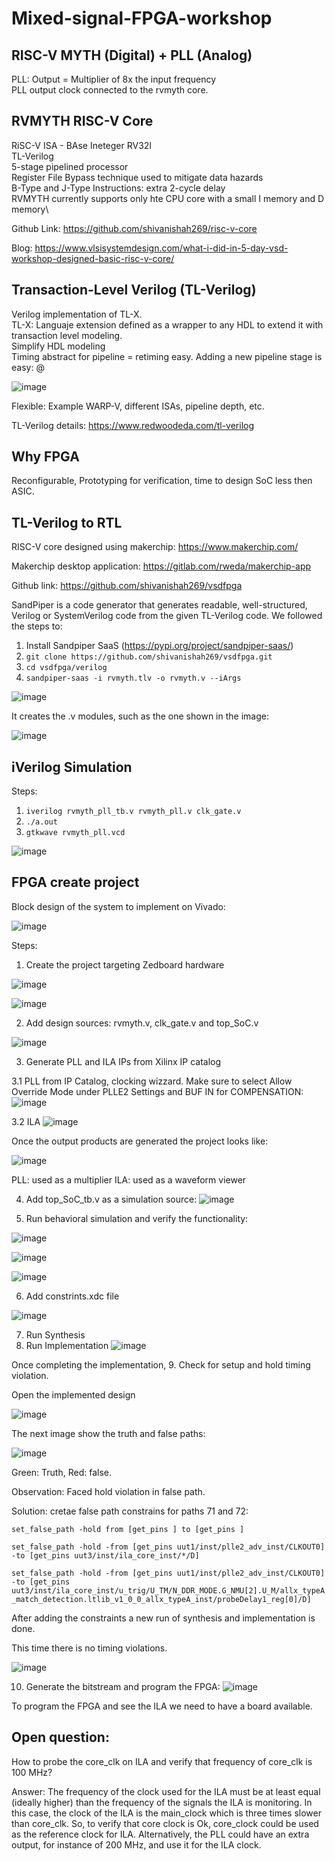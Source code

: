 # Mixed-signal-FPGA-workshop
## RISC-V MYTH (Digital) + PLL (Analog)
PLL: Output = Multiplier of 8x the input frequency\
PLL output clock connected to the rvmyth core.

## RVMYTH RISC-V Core
RiSC-V ISA - BAse Ineteger RV32I\
TL-Verilog\
5-stage pipelined processor\
Register File Bypass technique used to mitigate data hazards\
B-Type and J-Type Instructions: extra 2-cycle delay\
RVMYTH currently supports only hte CPU core with a small I memory and D memory\

Github Link: https://github.com/shivanishah269/risc-v-core

Blog: https://www.vlsisystemdesign.com/what-i-did-in-5-day-vsd-workshop-designed-basic-risc-v-core/


## Transaction-Level Verilog (TL-Verilog)
Verilog implementation of TL-X.\
TL-X: Languaje extension defined as a wrapper to any HDL to extend it with transaction level modeling.\
Simplify HDL modeling\
Timing abstract for pipeline = retiming easy. Adding a new pipeline stage is easy: @ 

![image](https://user-images.githubusercontent.com/85632581/171022175-b609ce00-a9be-4537-a03d-ce38aa37b1e0.png)

Flexible: Example WARP-V, different ISAs, pipeline depth, etc.

TL-Verilog details: https://www.redwoodeda.com/tl-verilog

## Why FPGA

Reconfigurable, Prototyping for verification, time to design SoC less then ASIC.

## TL-Verilog to RTL

RISC-V core designed using makerchip: https://www.makerchip.com/

Makerchip desktop application: https://gitlab.com/rweda/makerchip-app

Github link: https://github.com/shivanishah269/vsdfpga

SandPiper is a code generator that generates readable, well-structured, Verilog or SystemVerilog code from the given TL-Verilog code.
We followed the steps to: 
1. Install Sandpiper SaaS (https://pypi.org/project/sandpiper-saas/)
2. `git clone https://github.com/shivanishah269/vsdfpga.git`
3. `cd vsdfpga/verilog`
4. `sandpiper-saas -i rvmyth.tlv -o rvmyth.v --iArgs`

![image](https://user-images.githubusercontent.com/85632581/171029979-e17f3309-f1ab-4fcb-b44a-b06dde432f70.png)

It creates the .v modules, such as the one shown in the image:

![image](https://user-images.githubusercontent.com/85632581/171030353-d57124c1-e9d6-4480-bffd-509095e10aa6.png)

## iVerilog Simulation

Steps:
1. `iverilog rvmyth_pll_tb.v rvmyth_pll.v clk_gate.v`
2. `./a.out`
3. `gtkwave rvmyth_pll.vcd`

![image](https://user-images.githubusercontent.com/85632581/171032112-7d7b525b-38be-4703-890b-cd77f1b8854b.png)


## FPGA create project

Block design of the system to implement on Vivado:

![image](https://user-images.githubusercontent.com/85632581/171057877-8ac95f19-5dcb-4795-a99c-9dc503d1eaa2.png)


Steps:

1. Create the project targeting Zedboard hardware

![image](https://user-images.githubusercontent.com/85632581/171058302-387eba23-2651-40ce-a4d8-e8a1ff5e6131.png)

![image](https://user-images.githubusercontent.com/85632581/171058557-cc7d14a1-a40a-4986-b6ce-86917610e891.png)

2. Add design sources: rvmyth.v, clk_gate.v and top_SoC.v

![image](https://user-images.githubusercontent.com/85632581/171058984-c2f98d70-4005-4176-9b97-c245006115f2.png)


3. Generate PLL and ILA IPs from Xilinx IP catalog

3.1 PLL from IP Catalog, clocking wizzard. Make sure to select Allow Override Mode under PLLE2 Settings and BUF IN for COMPENSATION:
![image](https://user-images.githubusercontent.com/85632581/171059677-0b8ff31f-e4bc-4bb2-89d7-61732bffe0b0.png)

3.2 ILA
![image](https://user-images.githubusercontent.com/85632581/171059877-c4d6e4b6-177e-4540-bf0f-c847b9fe1005.png)

Once the output products are generated the project looks like:

![image](https://user-images.githubusercontent.com/85632581/171060000-dbb0693a-4e19-42cb-8171-b8aee621388c.png)


PLL: used as a multiplier
ILA: used as a waveform viewer

4. Add top_SoC_tb.v as a simulation source:
![image](https://user-images.githubusercontent.com/85632581/171060237-2c263ea4-f1ab-418e-93e6-0caf13c83d12.png)

5. Run behavioral simulation and verify the functionality:

![image](https://user-images.githubusercontent.com/85632581/171060969-6f55376f-e56e-4cd4-ac56-79382eba92cd.png)


![image](https://user-images.githubusercontent.com/85632581/171061157-1db93341-59d6-49e4-8d44-f4fae3302dbe.png)

![image](https://user-images.githubusercontent.com/85632581/171061199-8db46d7e-648d-4954-a2bb-d77f29fa429b.png)


6. Add constrints.xdc file

![image](https://user-images.githubusercontent.com/85632581/171061580-43f008d5-71a8-400c-b037-a02bb128e58b.png)


7. Run Synthesis
8. Run Implementation
![image](https://user-images.githubusercontent.com/85632581/171062074-5b3858e7-6ba2-49e1-acb2-ed4cac19d6a9.png)

Once completing the implementation,
9. Check for setup and hold timing violation. 

Open the implemented design

![image](https://user-images.githubusercontent.com/85632581/171062200-c6b5c7a7-4a57-4e4a-a244-c1b867c8afe0.png)

The next image show the truth and false paths:

![image](https://user-images.githubusercontent.com/85632581/171062438-fdc2bcb4-eaa2-4cc6-bb0c-3474b039be2d.png)

Green: Truth, Red: false.

Observation: Faced hold violation in false path.

Solution: cretae false path constrains for paths 71 and 72:

`set_false_path -hold from [get_pins ] to [get_pins ]`

`set_false_path -hold -from [get_pins uut1/inst/plle2_adv_inst/CLKOUT0] -to [get_pins uut3/inst/ila_core_inst/*/D]`

`set_false_path -hold -from [get_pins uut1/inst/plle2_adv_inst/CLKOUT0] -to [get_pins uut3/inst/ila_core_inst/u_trig/U_TM/N_DDR_MODE.G_NMU[2].U_M/allx_typeA_match_detection.ltlib_v1_0_0_allx_typeA_inst/probeDelay1_reg[0]/D]`


After adding the constraints a new run of synthesis and implementation is done.

This time there is no timing violations.

![image](https://user-images.githubusercontent.com/85632581/171065383-0373f7b3-2ba5-4424-8e22-17da65183b79.png)


10. Generate the bitstream and program the FPGA:
![image](https://user-images.githubusercontent.com/85632581/171065533-6babeed2-e89a-4eef-ad9a-1ab708d1018a.png)

To program the FPGA and see the ILA we need to have a board available.

## Open question: 

How to probe the core_clk on ILA and verify that frequency of core_clk is 100 MHz?

Answer: The frequency of the clock used for the ILA must be at least equal (ideally higher) than the frequency of the signals the ILA is monitoring. In this case, the clock of the ILA is the main_clock which is three times slower than core_clk. So, to verify that core clock is Ok, core_clock could be used as the reference clock for ILA. Alternatively, the PLL could have an extra output, for instance of 200 MHz, and use it for the ILA clock.



